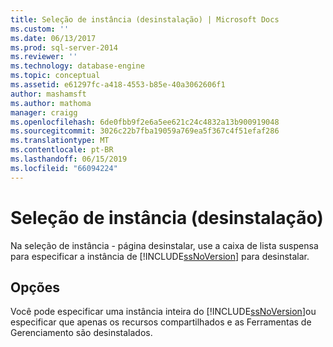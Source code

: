 ```yaml
---
title: Seleção de instância (desinstalação) | Microsoft Docs
ms.custom: ''
ms.date: 06/13/2017
ms.prod: sql-server-2014
ms.reviewer: ''
ms.technology: database-engine
ms.topic: conceptual
ms.assetid: e61297fc-a418-4553-b85e-40a3062606f1
author: mashamsft
ms.author: mathoma
manager: craigg
ms.openlocfilehash: 6de0fbb9f2e6a5ee621c24c4832a13b900919048
ms.sourcegitcommit: 3026c22b7fba19059a769ea5f367c4f51efaf286
ms.translationtype: MT
ms.contentlocale: pt-BR
ms.lasthandoff: 06/15/2019
ms.locfileid: "66094224"
---
```

# <a name="instance-selection-uninstall"></a>Seleção de instância (desinstalação)
  Na seleção de instância - página desinstalar, use a caixa de lista suspensa para especificar a instância de [!INCLUDE[ssNoVersion](../../includes/ssnoversion-md.md)] para desinstalar.  
  
## <a name="options"></a>Opções  
 Você pode especificar uma instância inteira do [!INCLUDE[ssNoVersion](../../includes/ssnoversion-md.md)]ou especificar que apenas os recursos compartilhados e as Ferramentas de Gerenciamento são desinstalados.  
  
  

